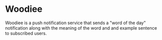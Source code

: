 # Woodiee
Woodiee is a push notification service that sends a "word of the day" notification along with the meaning of the word and and example sentence to subscribed users. 
